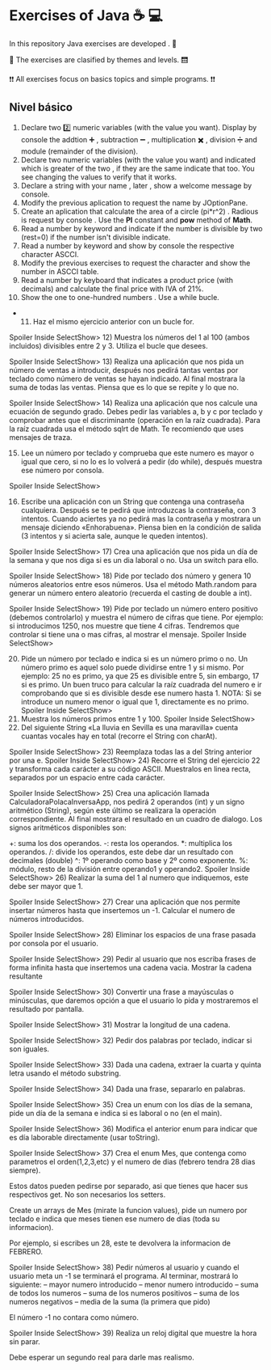 # Exercises of Java ☕ 💻

In this repository Java exercises are developed . 👊

🔖 The exercises are clasified by themes and levels. 🛗

❗❗ All exercises focus on basics topics and simple programs. ❗❗

## **Nivel básico**

1. Declare two 2️⃣ numeric variables (with the value you want). Display by console the addtion ➕ , subtraction ➖ , multiplication ✖️ , division ➗ and module (remainder of the division).
2. Declare two numeric variables (with the value you want) and indicated which is greater of the two , if they are the same indicate that too. You see changing the values to verify that it works.
3. Declare a string with your name , later , show a welcome message by console.
4. Modify the previous aplication to request the name by JOptionPane.
5. Create an aplication that calculate the area of a circle (pi\*r^2) . Radious is request by console . Use the **PI** constant and **pow** method of **Math**.
6. Read a number by keyword and indicate if the number is divisible by two (rest=0) if the number isn't divisible indicate.
7. Read a number by keyword and show by console the respective character ASCCI.
8. Modify the previous exercises to request the character and show the number in ASCCI table.
9. Read a number by keyboard that indicates a product price (with decimals) and calculate the final price with IVA of 21%.
10. Show the one to one-hundred numbers . Use a while bucle.
- 11. Haz el mismo ejercicio anterior con un bucle for.

Spoiler Inside SelectShow> 12) Muestra los números del 1 al 100 (ambos incluidos) divisibles entre 2 y 3. Utiliza el bucle que desees.

Spoiler Inside SelectShow> 13) Realiza una aplicación que nos pida un número de ventas a introducir, después nos pedirá tantas ventas por teclado como número de ventas se hayan indicado. Al final mostrara la suma de todas las ventas. Piensa que es lo que se repite y lo que no.

Spoiler Inside SelectShow> 14) Realiza una aplicación que nos calcule una ecuación de segundo grado. Debes pedir las variables a, b y c por teclado y comprobar antes que el discriminante (operación en la raíz cuadrada). Para la raíz cuadrada usa el método sqlrt de Math. Te recomiendo que uses mensajes de traza.

15) Lee un número por teclado y comprueba que este numero es mayor o igual que cero, si no lo es lo volverá a pedir (do while), después muestra ese número por consola.

Spoiler Inside SelectShow>

16. Escribe una aplicación con un String que contenga una contraseña cualquiera. Después se te pedirá que introduzcas la contraseña, con 3 intentos. Cuando aciertes ya no pedirá mas la contraseña y mostrara un mensaje diciendo «Enhorabuena». Piensa bien en la condición de salida (3 intentos y si acierta sale, aunque le queden intentos).

Spoiler Inside SelectShow> 17) Crea una aplicación que nos pida un día de la semana y que nos diga si es un dia laboral o no. Usa un switch para ello.

Spoiler Inside SelectShow> 18) Pide por teclado dos número y genera 10 números aleatorios entre esos números. Usa el método Math.random para generar un número entero aleatorio (recuerda el casting de double a int).

Spoiler Inside SelectShow> 19) Pide por teclado un número entero positivo (debemos controlarlo) y muestra el número de cifras que tiene. Por ejemplo: si introducimos 1250, nos muestre que tiene 4 cifras. Tendremos que controlar si tiene una o mas cifras, al mostrar el mensaje.
Spoiler Inside SelectShow>

20. Pide un número por teclado e indica si es un número primo o no. Un número primo es aquel solo puede dividirse entre 1 y si mismo. Por ejemplo: 25 no es primo, ya que 25 es divisible entre 5, sin embargo, 17 si es primo.
    Un buen truco para calcular la raíz cuadrada del numero e ir comprobando que si es divisible desde ese numero hasta 1.
    NOTA: Si se introduce un numero menor o igual que 1, directamente es no primo.
    Spoiler Inside SelectShow>
21. Muestra los números primos entre 1 y 100.
    Spoiler Inside SelectShow>
22. Del siguiente String «La lluvia en Sevilla es una maravilla» cuenta cuantas vocales hay en total (recorre el String con charAt).

Spoiler Inside SelectShow> 23) Reemplaza todas las a del String anterior por una e.
Spoiler Inside SelectShow> 24) Recorre el String del ejercicio 22 y transforma cada carácter a su código ASCII. Muestralos en linea recta, separados por un espacio entre cada carácter.

Spoiler Inside SelectShow> 25) Crea una aplicación llamada CalculadoraPolacaInversaApp, nos pedirá 2 operandos (int) y un signo aritmético (String), según este último se realizara la operación correspondiente. Al final mostrara el resultado en un cuadro de dialogo.
Los signos aritméticos disponibles son:

+: suma los dos operandos.
-: resta los operandos.
\*: multiplica los operandos.
/: divide los operandos, este debe dar un resultado con decimales (double)
^: 1º operando como base y 2º como exponente.
%: módulo, resto de la división entre operando1 y operando2.
Spoiler Inside SelectShow> 26) Realizar la suma del 1 al numero que indiquemos, este debe ser mayor que 1.

Spoiler Inside SelectShow> 27) Crear una aplicación que nos permite insertar números hasta que insertemos un -1. Calcular el numero de números introducidos.

Spoiler Inside SelectShow> 28) Eliminar los espacios de una frase pasada por consola por el usuario.

Spoiler Inside SelectShow> 29) Pedir al usuario que nos escriba frases de forma infinita hasta que insertemos una cadena vacia. Mostrar la cadena resultante

Spoiler Inside SelectShow> 30) Convertir una frase a mayúsculas o minúsculas, que daremos opción a que el usuario lo pida y mostraremos el resultado por pantalla.

Spoiler Inside SelectShow> 31) Mostrar la longitud de una cadena.

Spoiler Inside SelectShow> 32) Pedir dos palabras por teclado, indicar si son iguales.

Spoiler Inside SelectShow> 33) Dada una cadena, extraer la cuarta y quinta letra usando el método substring.

Spoiler Inside SelectShow> 34) Dada una frase, separarlo en palabras.

Spoiler Inside SelectShow> 35) Crea un enum con los días de la semana, pide un día de la semana e indica si es laboral o no (en el main).

Spoiler Inside SelectShow> 36) Modifica el anterior enum para indicar que es día laborable directamente (usar toString).

Spoiler Inside SelectShow> 37) Crea el enum Mes, que contenga como parametros el orden(1,2,3,etc) y el numero de dias (febrero tendra 28 dias siempre).

Estos datos pueden pedirse por separado, asi que tienes que hacer sus respectivos get. No son necesarios los setters.

Create un arrays de Mes (mirate la funcion values), pide un numero por teclado e indica que meses tienen ese numero de dias (toda su informacion).

Por ejemplo, si escribes un 28, este te devolvera la informacion de FEBRERO.

Spoiler Inside SelectShow> 38) Pedir números al usuario y cuando el usuario meta un -1 se terminará el programa.
Al terminar, mostrará lo siguiente:
– mayor numero introducido
– menor numero introducido
– suma de todos los numeros
– suma de los numeros positivos
– suma de los numeros negativos
– media de la suma (la primera que pido)

El número -1 no contara como número.

Spoiler Inside SelectShow> 39) Realiza un reloj digital que muestre la hora sin parar.

Debe esperar un segundo real para darle mas realismo.
